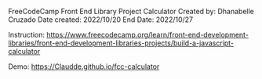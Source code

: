 FreeCodeCamp Front End Library Project
Calculator
Created by: Dhanabelle Cruzado
Date created: 2022/10/20
End Date: 2022/10/27

Instruction: https://www.freecodecamp.org/learn/front-end-development-libraries/front-end-development-libraries-projects/build-a-javascript-calculator


Demo: https://Claudde.github.io/fcc-calculator
